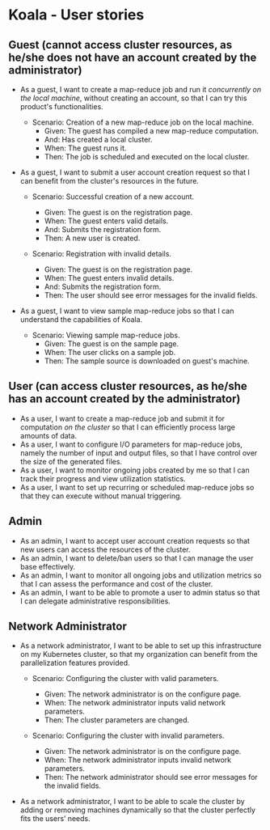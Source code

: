# Koala - User stories

## Guest (cannot access cluster resources, as he/she does not have an account created by the administrator)
- As a guest, I want to create a map-reduce job and run it *concurrently on the local machine*, without creating an account, so that I can try this product's functionalities.
    - Scenario: Creation of a new map-reduce job on the local machine.
        - Given: The guest has compiled a new map-reduce computation.  
        - And: Has created a local cluster.
        - When: The guest runs it. 
        - Then: The job is scheduled and executed on the local cluster. 

- As a guest, I want to submit a user account creation request so that I can benefit from the cluster's resources in the future.
    - Scenario: Successful creation of a new account. 
        - Given: The guest is on the registration page.
        - When: The guest enters valid details.
        - And: Submits the registration form.
        - Then: A new user is created.

    - Scenario: Registration with invalid details. 
        - Given: The guest is on the registration page.
        - When: The guest enters invalid details.
        - And: Submits the registration form.
        - Then: The user should see error messages for the invalid fields.

- As a guest, I want to view sample map-reduce jobs so that I can understand the capabilities of Koala.
    - Scenario: Viewing sample map-reduce jobs.
        - Given: The guest is on the sample page.
        - When: The user clicks on a sample job.
        - Then: The sample source is downloaded on guest's machine.

## User (can access cluster resources, as he/she has an account created by the administrator)
- As a user, I want to create a map-reduce job and submit it for computation *on the cluster* so that I can efficiently process large amounts of data.
- As a user, I want to configure I/O parameters for map-reduce jobs, namely the number of input and output files, so that I have control over the size of the generated files.
- As a user, I want to monitor ongoing jobs created by me so that I can track their progress and view utilization statistics.
- As a user, I want to set up recurring or scheduled map-reduce jobs so that they can execute without manual triggering.

## Admin
- As an admin, I want to accept user account creation requests so that new users can access the resources of the cluster.
- As an admin, I want to delete/ban users so that I can manage the user base effectively.
- As an admin, I want to monitor all ongoing jobs and utilization metrics so that I can assess the performance and cost of the cluster.
- As an admin, I want to be able to promote a user to admin status so that I can delegate administrative responsibilities.

## Network Administrator
- As a network administrator, I want to be able to set up this infrastructure on my Kubernetes cluster, so that my organization can benefit from the parallelization features provided.
    - Scenario: Configuring the cluster with valid parameters.
        - Given: The network administrator is on the configure page.
        - When: The network administrator inputs valid network parameters.
        - Then: The cluster parameters are changed.

    - Scenario: Configuring the cluster with invalid parameters.
        - Given: The network administrator is on the configure page.
        - When: The network administrator inputs invalid network parameters.
        - Then: The network administrator should see error messages for the invalid fields.

- As a network administrator, I want to be able to scale the cluster by adding or removing machines dynamically so that the cluster perfectly fits the users’ needs.
